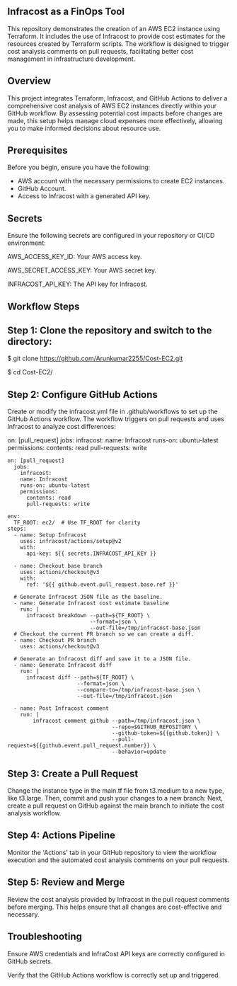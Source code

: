 
## Infracost as a FinOps Tool

This repository demonstrates the creation of an AWS EC2 instance using Terraform. It includes the use of Infracost to provide cost estimates for the resources created by Terraform scripts. The workflow is designed to trigger cost analysis comments on pull requests, facilitating better cost management in infrastructure development.

## Overview

This project integrates Terraform, Infracost, and GitHub Actions to deliver a comprehensive cost analysis of AWS EC2 instances directly within your GitHub workflow. By assessing potential cost impacts before changes are made, this setup helps manage cloud expenses more effectively, allowing you to make informed decisions about resource use.

## Prerequisites

Before you begin, ensure you have the following:
- AWS account with the necessary permissions to create EC2 instances.
- GitHub Account.
- Access to Infracost with a generated API key.

## Secrets

Ensure the following secrets are configured in your repository or CI/CD environment:

AWS_ACCESS_KEY_ID: Your AWS access key.

AWS_SECRET_ACCESS_KEY: Your AWS secret key.

INFRACOST_API_KEY: The API key for Infracost.

## Workflow Steps

## Step 1: Clone the repository and switch to the directory:

$ git clone https://github.com/Arunkumar2255/Cost-EC2.git

$ cd Cost-EC2/

## Step 2: Configure GitHub Actions

Create or modify the infracost.yml file in .github/workflows to set up the GitHub Actions workflow. The workflow triggers on pull requests and uses Infracost to analyze cost differences:

on: [pull_request]
jobs:
  infracost:
    name: Infracost
    runs-on: ubuntu-latest
    permissions:
      contents: read
      pull-requests: write

    on: [pull_request]
      jobs:
        infracost:
        name: Infracost
        runs-on: ubuntu-latest
        permissions:
          contents: read
          pull-requests: write

    env:
      TF_ROOT: ec2/  # Use TF_ROOT for clarity
    steps:
      - name: Setup Infracost
        uses: infracost/actions/setup@v2
        with:
          api-key: ${{ secrets.INFRACOST_API_KEY }}

      - name: Checkout base branch
        uses: actions/checkout@v3
        with:
          ref: '${{ github.event.pull_request.base.ref }}'

      # Generate Infracost JSON file as the baseline.
      - name: Generate Infracost cost estimate baseline
        run: |
          infracost breakdown --path=${TF_ROOT} \
                              --format=json \
                              --out-file=/tmp/infracost-base.json
      # Checkout the current PR branch so we can create a diff.
      - name: Checkout PR branch
        uses: actions/checkout@v3

      # Generate an Infracost diff and save it to a JSON file.
      - name: Generate Infracost diff
        run: |
          infracost diff --path=${TF_ROOT} \
                          --format=json \
                          --compare-to=/tmp/infracost-base.json \
                          --out-file=/tmp/infracost.json
                          
      - name: Post Infracost comment
        run: |
            infracost comment github --path=/tmp/infracost.json \
                                     --repo=$GITHUB_REPOSITORY \
                                     --github-token=${{github.token}} \
                                     --pull-request=${{github.event.pull_request.number}} \
                                     --behavior=update


## Step 3: Create a Pull Request

Change the instance type in the main.tf file from t3.medium to a new type, like t3.large. Then, commit and push your changes to a new branch:
Next, create a pull request on GitHub against the main branch to initiate the cost analysis workflow.

## Step 4: Actions Pipeline

Monitor the 'Actions' tab in your GitHub repository to view the workflow execution and the automated cost analysis comments on your pull requests.

## Step 5: Review and Merge

Review the cost analysis provided by Infracost in the pull request comments before merging. This helps ensure that all changes are cost-effective and necessary.


## Troubleshooting

Ensure AWS credentials and InfraCost API keys are correctly configured in GitHub secrets.

Verify that the GitHub Actions workflow is correctly set up and triggered.
